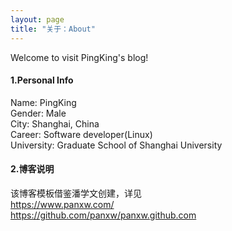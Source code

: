 ```yaml
---
layout: page
title: "关于：About"
---
```

Welcome to visit PingKing's blog!

#### 1.Personal Info
Name: PingKing  
Gender: Male  
City: Shanghai, China  
Career: Software developer(Linux)  
University: Graduate School of Shanghai University
#### 2.博客说明
该博客模板借鉴潘学文创建，详见   
https://www.panxw.com/  
https://github.com/panxw/panxw.github.com  
